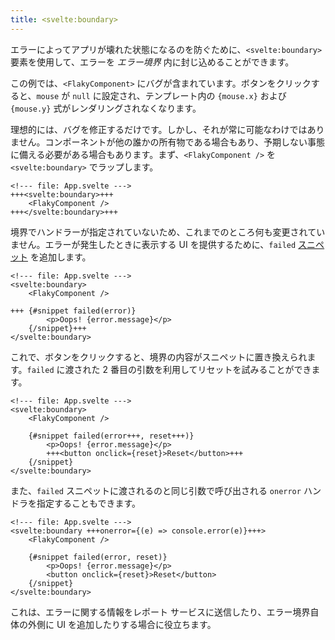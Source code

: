 ```yaml
---
title: <svelte:boundary>
---
```


エラーによってアプリが壊れた状態になるのを防ぐために、`<svelte:boundary>` 要素を使用して、エラーを _エラー境界_ 内に封じ込めることができます。

この例では、`<FlakyComponent>` にバグが含まれています。ボタンをクリックすると、`mouse` が `null` に設定され、テンプレート内の `{mouse.x}` および `{mouse.y}` 式がレンダリングされなくなります。

理想的には、バグを修正するだけです。しかし、それが常に可能なわけではありません。コンポーネントが他の誰かの所有物である場合もあり、予期しない事態に備える必要がある場合もあります。まず、`<FlakyComponent />` を `<svelte:boundary>` でラップします。

```svelte
<!--- file: App.svelte --->
+++<svelte:boundary>+++
	<FlakyComponent />
+++</svelte:boundary>+++
```

境界でハンドラーが指定されていないため、これまでのところ何も変更されていません。エラーが発生したときに表示する UI を提供するために、`failed` [スニペット](snippets-and-render-tags) を追加します。

```svelte
<!--- file: App.svelte --->
<svelte:boundary>
	<FlakyComponent />

+++	{#snippet failed(error)}
		<p>Oops! {error.message}</p>
	{/snippet}+++
</svelte:boundary>
```

これで、ボタンをクリックすると、境界の内容がスニペットに置き換えられます。`failed` に渡された 2 番目の引数を利用してリセットを試みることができます。

```svelte
<!--- file: App.svelte --->
<svelte:boundary>
	<FlakyComponent />

	{#snippet failed(error+++, reset+++)}
		<p>Oops! {error.message}</p>
		+++<button onclick={reset}>Reset</button>+++
	{/snippet}
</svelte:boundary>
```

また、`failed` スニペットに渡されるのと同じ引数で呼び出される `onerror` ハンドラを指定することもできます。

```svelte
<!--- file: App.svelte --->
<svelte:boundary +++onerror={(e) => console.error(e)}+++>
	<FlakyComponent />

	{#snippet failed(error, reset)}
		<p>Oops! {error.message}</p>
		<button onclick={reset}>Reset</button>
	{/snippet}
</svelte:boundary>
```

これは、エラーに関する情報をレポート サービスに送信したり、エラー境界自体の外側に UI を追加したりする場合に役立ちます。
